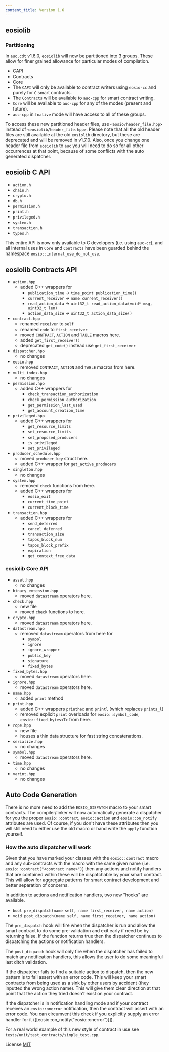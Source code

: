 ```yaml
---
content_title: Version 1.6
---
```


## eosiolib
### Partitioning
In `auc.cdt` v1.6.0, `eosiolib` will now be partitioned into 3 groups. These allow for finer grained allowance for particular modes of compilation.
  - CAPI
  - Contracts
  - Core
  - The `CAPI` will only be available to contract writers using `eosio-cc` and purely for `C` smart contracts.
  - The `Contracts` will be available to `auc-cpp` for smart contract writing.
  - `Core` will be available to `auc-cpp` for any of the modes (present and future).  
  - `auc-cpp` in `fnative` mode will have access to all of these groups.

To access these new partitioned header files, use `<eosio/header_file.hpp>` instead of `<eosiolib/header_file.hpp>`.  Please note that all the old header files are still available at the old `eosiolib` directory, but these are deprecated and will be removed in v1.7.0.  Also, once you change one header file from `eosiolib` to `auc` you will need to do so for all other occurrences at that point, because of some conflicts with the auto generated dispatcher.

## eosiolib C API
- `action.h`
- `chain.h`
- `crypto.h`
- `db.h`
- `permission.h`
- `print.h`
- `privileged.h`
- `system.h`
- `transaction.h`
- `types.h`

This entire API is now only available to C developers (i.e. using `auc-cc`), and all internal uses in `Core` and `Contracts` have been guarded behind the namespace `eosio::internal_use_do_not_use`.  

## eosiolib Contracts API
- `action.hpp`
   - added C++ wrappers for
      - `publication_time` -> `time_point publication_time()`
      - `current_receiver` -> `name current_receiver()`
      - `read_action_data` -> `uint32_t read_action_data(void* msg, uint32_t len)`
      - `action_data_size` -> `uint32_t action_data_size()`
- `contract.hpp`
   - renamed `receiver` to `self`
   - renamed `code` to `first_receiver`
   - moved `CONTRACT`, `ACTION` and `TABLE` macros here.
   - added `get_first_receiver()`
   - deprecated `get_code()` instead use `get_first_receiver`
- `dispatcher.hpp`
   - no changes
- `eosio.hpp`
   - removed `CONTRACT`, `ACTION` and `TABLE` macros from here.
- `multi_index.hpp`
   - no changes
- `permission.hpp`
   - added C++ wrappers for
      - `check_transaction_authorization`
      - `check_permission_authorization`
      - `get_permission_last_used`
      - `get_account_creation_time`
- `privileged.hpp`
   - added C++ wrappers for
      - `get_resource_limits`
      - `set_resource_limits`
      - `set_proposed_producers`
      - `is_privileged`
      - `set_privileged`
- `producer_schedule.hpp`
   - moved `producer_key` struct here.
   - added C++ wrapper for `get_active_producers`
- `singleton.hpp`
   - no changes
- `system.hpp`
   - removed `check` functions from here.
   - added C++ wrappers for
      - `eosio_exit`
      - `current_time_point`
      - `current_block_time`
- `transaction.hpp`
   - added C++ wrappers for
      - `send_deferred`
      - `cancel_deferred`
      - `transaction_size`
      - `tapos_block_num`
      - `tapos_block_prefix`
      - `expiration`
      - `get_context_free_data`

### eosiolib Core API
- `asset.hpp`
   - no changes
- `binary_extension.hpp`
   - moved `datastream` operators here.
- `check.hpp`
   - new file
   - moved `check` functions to here.
- `crypto.hpp`
   - moved `datastream` operators here.
- `datastream.hpp`
   - removed `datastream` operators from here for
      - `symbol`
      - `ignore`
      - `ignore_wrapper`
      - `public_key`
      - `signature`
      - `fixed_bytes`
- `fixed_bytes.hpp`
   - moved `datastream` operators here.
- `ignore.hpp`
   - moved `datastream` operators here.
- `name.hpp`
   - added `print` method
- `print.hpp`
   - added C++ wrappers `printhex` and `printl` (which replaces `prints_l`)
   - removed explicit `print` overloads for `eosio::symbol_code`, `eosio::fixed_bytes<T>` from here.
- `rope.hpp`
   - new file
   - houses a thin data structure for fast string concatenations.
- `serialize.hpp`
   - no changes
- `symbol.hpp`
   - moved `datastream` operators here.
- `time.hpp`
   - no changes
- `varint.hpp`
   - no changes

## Auto Code Generation
There is no more need to add the `EOSIO_DISPATCH` macro to your smart contracts.  The compiler/linker will now automatically generate a dispatcher for you the proper `eosio::contract`, `eosio::action` and `eosio::on_notify` attributes are used.  Of course, if you don't have these attributes then you will still need to either use the old macro or hand write the `apply` function yourself.

### How the auto dispatcher will work
Given that you have marked your classes with the `eosio::contract` macro and any sub-contracts with the macro with the same given name (i.e. `eosio::contract("<contract name>")`) then any actions and notify handlers that are contained within these will be dispatchable by your smart contract.  This will allow for aggregate patterns for smart contract development and better separation of concerns.

 In addition to actions and notification handlers, two new "hooks" are available.
   - `bool pre_dispatch(name self, name first_receiver, name action)`
   - `void post_dispatch(name self, name first_receiver, name action)`

The `pre_dispatch` hook will fire when the dispatcher is run and allow the smart contract to do some pre-validation and exit early if need be by returning false.  If the function returns true then the dispatcher continues to dispatching the actions or notification handlers.

The `post_dispatch` hook will only fire when the dispatcher has failed to match any notification handlers, this allows the user to do some meaningful last ditch validation.

If the dispatcher fails to find a suitable action to dispatch, then the new pattern is to fail assert with an error code.  This will keep your smart contracts from being used as a sink by other users by accident (they inputted the wrong action name).  This will give them clear direction at that point that the action they tried doesn't exist on your contract.

If the dispatcher is in notification handling mode and if your contract receives an `eosio::onerror` notification, then the contract will assert with an error code. You can circumvent this check if you explicitly supply an error handler for it ([[eosio::on_notify("eosio::onerror")]]).

For a real world example of this new style of contract in use see `tests/unit/test_contracts/simple_test.cpp`.

License
[MIT](../../LICENSE)
